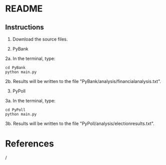 # README

## Instructions
1. Download the source files.


2. PyBank

  2a. In the terminal, type:

  ```
  cd PyBank
  python main.py
  ```

  2b. Results will be written to the file "PyBank/analysis/financialanalysis.txt".


3. PyPoll

  3a. In the terminal, type:

  ```
  cd PyPoll
  python main.py
  ```
   3b. Results will be written to the file "PyPoll/analysis/electionresults.txt".


# References
/
